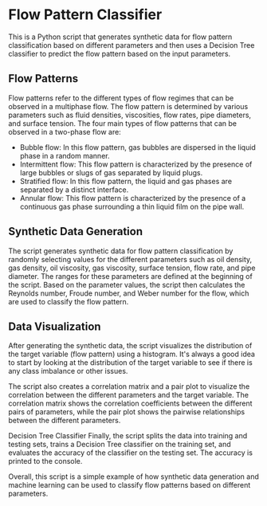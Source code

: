# Flow Pattern Classifier
This is a Python script that generates synthetic data for flow pattern classification based on different parameters and then uses a Decision Tree classifier to predict the flow pattern based on the input parameters.

## Flow Patterns
Flow patterns refer to the different types of flow regimes that can be observed in a multiphase flow. The flow pattern is determined by various parameters such as fluid densities, viscosities, flow rates, pipe diameters, and surface tension. The four main types of flow patterns that can be observed in a two-phase flow are:

- Bubble flow: In this flow pattern, gas bubbles are dispersed in the liquid phase in a random manner.
- Intermittent flow: This flow pattern is characterized by the presence of large bubbles or slugs of gas separated by liquid plugs.
- Stratified flow: In this flow pattern, the liquid and gas phases are separated by a distinct interface.
- Annular flow: This flow pattern is characterized by the presence of a continuous gas phase surrounding a thin liquid film on the pipe wall.

## Synthetic Data Generation
The script generates synthetic data for flow pattern classification by randomly selecting values for the different parameters such as oil density, gas density, oil viscosity, gas viscosity, surface tension, flow rate, and pipe diameter. The ranges for these parameters are defined at the beginning of the script. Based on the parameter values, the script then calculates the Reynolds number, Froude number, and Weber number for the flow, which are used to classify the flow pattern.

## Data Visualization
After generating the synthetic data, the script visualizes the distribution of the target variable (flow pattern) using a histogram. It's always a good idea to start by looking at the distribution of the target variable to see if there is any class imbalance or other issues.

The script also creates a correlation matrix and a pair plot to visualize the correlation between the different parameters and the target variable. The correlation matrix shows the correlation coefficients between the different pairs of parameters, while the pair plot shows the pairwise relationships between the different parameters.

Decision Tree Classifier
Finally, the script splits the data into training and testing sets, trains a Decision Tree classifier on the training set, and evaluates the accuracy of the classifier on the testing set. The accuracy is printed to the console.

Overall, this script is a simple example of how synthetic data generation and machine learning can be used to classify flow patterns based on different parameters.
